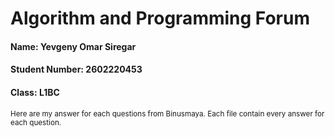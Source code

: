 <h1>Algorithm and Programming Forum</h1>

<h4>Name: Yevgeny Omar Siregar</h4>

<h4>Student Number: 2602220453</h4>

<h4>Class: L1BC</h4>

<small>Here are my answer for each questions from Binusmaya. Each file contain every answer for each question.</small> 
